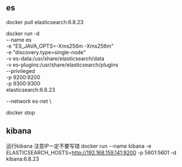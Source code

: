 
## es
docker pull elasticsearch:6.8.23

docker run -d \
--name es \
-e "ES_JAVA_OPTS=-Xms256m -Xms256m" \
-e "discovery.type=single-node" \
-v es-data:/usr/share/elasticsearch/data \
-v es-plugins:/usr/share/elasticsearch/plugins \
--privileged \
-p 9200:9200 \
-p 9300:9300 \
elasticsearch:6.8.23

--network es-net \

docker stop


## kibana
运行kibana 注意IP一定不要写错
docker run --name kibana -e ELASTICSEARCH_HOSTS=http://192.168.159.141:9200 -p 5601:5601 -d kibana:6.8.23

